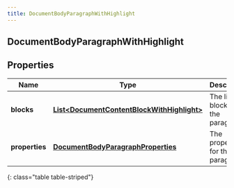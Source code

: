 ```yaml
---
title: DocumentBodyParagraphWithHighlight
---
```

## DocumentBodyParagraphWithHighlight


## Properties

| Name | Type | Description | Notes |
| ------------ | ------------- | ------------- | ------------- |
| **blocks** | <!----><!---->[**List&lt;DocumentContentBlockWithHighlight&gt;**](DocumentContentBlockWithHighlight.html)<!----> | The list of blocks for the paragraph. |  |
| **properties** | <!----><!---->[**DocumentBodyParagraphProperties**](DocumentBodyParagraphProperties.html)<!----> | The properties for the paragraph. |  [optional] |
{: class="table table-striped"}




